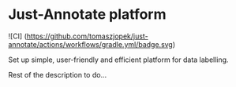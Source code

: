 # Just-Annotate platform

![CI]
(https://github.com/tomaszjopek/just-annotate/actions/workflows/gradle.yml/badge.svg)

Set up simple, user-friendly and efficient platform for data labelling.

Rest of the description to do...